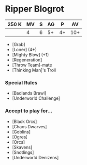 # Ripper Blogrot
| 250 K  | MV | S | AG | P | AV |
| --- | --- | --- | --- | --- | --- |
| | 4 | 6 | 5+ | 4+ | 10+ |

* [Grab]
* [Loner] (4+)
* [Mighty Blow] (+1)
* [Regeneration]
* [Throw Team]-mate
* [Thinking Man]'s Troll

### Special Rules
* [Badlands Brawl]
* [Underworld Challenge]

### Accept to play for...
* [Black Orcs]
* [Chaos Dwarves]
* [Goblins]
* [Ogres]
* [Orcs]
* [Skavens]
* [Snotlings]
* [Underworld Denizens]
